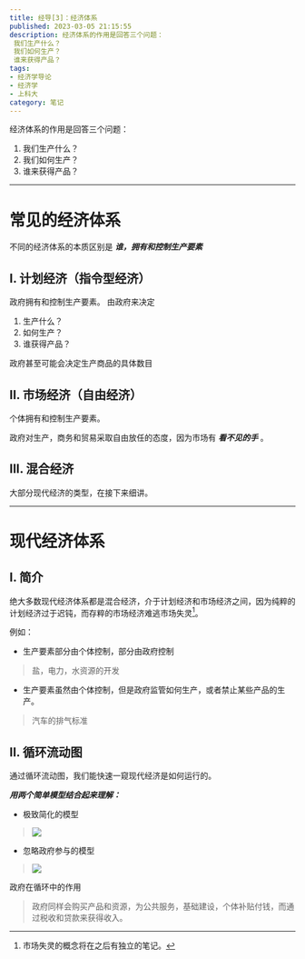 ```yaml
---
title: 经导[3]：经济体系
published: 2023-03-05 21:15:55
description: 经济体系的作用是回答三个问题：
 我们生产什么？
 我们如何生产？
 谁来获得产品？
tags: 
- 经济学导论
- 经济学
- 上科大
category: 笔记
---
```


经济体系的作用是回答三个问题：
1. 我们生产什么？
2. 我们如何生产？
3. 谁来获得产品？

---
# 常见的经济体系
不同的经济体系的本质区别是 ***谁，拥有和控制生产要素*** 

## I. 计划经济（指令型经济）
政府拥有和控制生产要素。
由政府来决定
1. 生产什么？
2. 如何生产？
3. 谁获得产品？

政府甚至可能会决定生产商品的具体数目

## II. 市场经济（自由经济）
个体拥有和控制生产要素。

政府对生产，商务和贸易采取自由放任的态度，因为市场有 ***看不见的手*** 。


## III. 混合经济
大部分现代经济的类型，在接下来细讲。

---

# 现代经济体系

## I. 简介
绝大多数现代经济体系都是混合经济，介于计划经济和市场经济之间，因为纯粹的计划经济过于迟钝，而存粹的市场经济难逃市场失灵[^1]。

例如：
- 生产要素部分由个体控制，部分由政府控制
>盐，电力，水资源的开发
- 生产要素虽然由个体控制，但是政府监管如何生产，或者禁止某些产品的生产。
>汽车的排气标准


## II. 循环流动图
通过循环流动图，我们能快速一窥现代经济是如何运行的。

***用两个简单模型结合起来理解：***
- 极致简化的模型
>![](https://s2.loli.net/2023/03/05/ZEg1KM57CNlcmWH.png)

- 忽略政府参与的模型
>![](https://s2.loli.net/2023/03/05/bc3QYJmwAnuviWf.png)

政府在循环中的作用
>政府同样会购买产品和资源，为公共服务，基础建设，个体补贴付钱，而通过税收和贷款来获得收入。


[^1]: 市场失灵的概念将在之后有独立的笔记。
